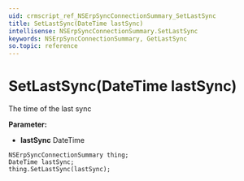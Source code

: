```yaml
---
uid: crmscript_ref_NSErpSyncConnectionSummary_SetLastSync
title: SetLastSync(DateTime lastSync)
intellisense: NSErpSyncConnectionSummary.SetLastSync
keywords: NSErpSyncConnectionSummary, GetLastSync
so.topic: reference
---
```


# SetLastSync(DateTime lastSync)

The time of the last sync

**Parameter:** 
 - **lastSync** DateTime

```crmscript
NSErpSyncConnectionSummary thing;
DateTime lastSync;
thing.SetLastSync(lastSync);
```

